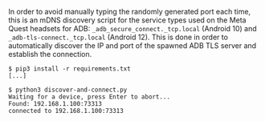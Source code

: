 In order to avoid manually typing the randomly generated port each time, this is an mDNS discovery script for the service types used on the Meta Quest headsets for ADB: `_adb_secure_connect._tcp.local` (Android 10) and `_adb-tls-connect._tcp.local` (Android 12).
This is done in order to automatically discover the IP and port of the spawned ADB TLS server and establish the connection.

```
$ pip3 install -r requirements.txt
[...]

$ python3 discover-and-connect.py
Waiting for a device, press Enter to abort...
Found: 192.168.1.100:73313
connected to 192.168.1.100:73313
```